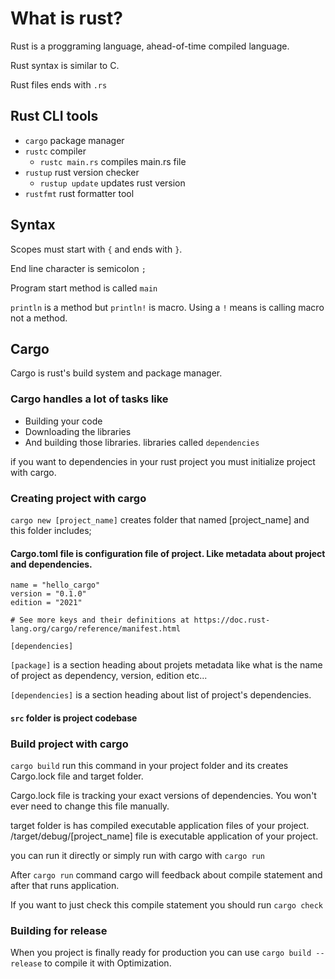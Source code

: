 # What is rust?

Rust is a proggraming language, ahead-of-time compiled language.

Rust syntax is similar to C.

Rust files ends with ``.rs``
## Rust CLI tools
- ``cargo``     package manager
- ``rustc``     compiler
    - ``rustc main.rs``  compiles main.rs file
- ``rustup``    rust version checker
    - ``rustup update`` updates rust version
- ``rustfmt``   rust formatter tool

## Syntax

Scopes must start with `{` and ends with `}`.

End line character is semicolon `;`

Program start method is called `main`

``println`` is a method but ``println!`` is macro. Using a ``!`` means is calling macro not a method.


## Cargo
Cargo is rust's build system and package manager.

### Cargo handles a lot of tasks like

- Building your code
- Downloading the libraries
- And building those libraries. libraries called ``dependencies``

if you want to dependencies in your rust project you must initialize project with cargo.

### Creating project with cargo
```cargo new [project_name]``` creates folder that named [project_name] and this folder includes;
#### Cargo.toml file is configuration file of project. Like metadata about project and dependencies.
```[package]
name = "hello_cargo"
version = "0.1.0"
edition = "2021"

# See more keys and their definitions at https://doc.rust-lang.org/cargo/reference/manifest.html

[dependencies]
```
``[package]`` is a section heading about projets metadata like what is the name of project as dependency, version, edition etc...

``[dependencies]`` is a section heading about list of project's dependencies.

#### ``src`` folder is project codebase


### Build project with cargo

``cargo build`` run this command in your project folder and its creates Cargo.lock file and target folder.

Cargo.lock file is tracking your exact versions of dependencies. You won't ever need to change this file manually.

target folder is has compiled executable application files of your project. /target/debug/[project_name] file is executable application of your project.

you can run it directly or simply run with cargo with ``cargo run``

After ``cargo run`` command cargo will feedback about compile statement and after that runs application.

If you want to just check this compile statement you should run ``cargo check``

### Building for release

When you project is finally ready for production you can use ``cargo build --release`` to compile it with Optimization.